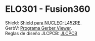 # ELO301 - Fusion360
Shield: [Shield para NUCLEO-L452RE](https://github.com/linitrofe/ELO301.Hw.EagleFiles/tree/main/Libraries).\
GerbV: [Programa Gerber Viewer](https://gerbv.github.io/).\
Reglas de diseño JLCPCB: [JLCPCB](https://jlcpcb.com/capabilities/pcb-capabilities)
